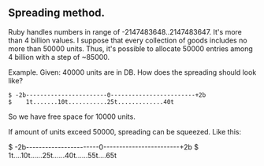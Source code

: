 ## Spreading method.

Ruby handles numbers in range of -2147483648..2147483647. It's more than 4 billion values. I suppose that every collection of goods includes no more than 50000 units. Thus, it's possible to allocate 50000 entries among 4 billion with a step of ~85000.

Example. Given: 40000 units are in DB. How does the spreading should look like?

    $ -2b-----------------------0------------------------+2b
    $    1t.......10t...........25t.............40t

So we have free space for 10000 units.

If amount of units exceed 50000, spreading can be squeezed. Like this:

$ -2b-----------------------0------------------------+2b
$    1t....10t......25t......40t......55t....65t
